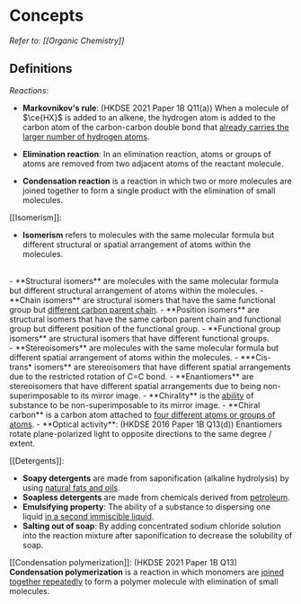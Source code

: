# Concepts
*Refer to: [[Organic Chemistry]]*

## Definitions
*Reactions*:
- **Markovnikov's rule**: (HKDSE 2021 Paper 1B Q11(a))
  When a molecule of $\ce{HX}$ is added to an alkene, the hydrogen atom is added to the carbon atom of the carbon-carbon double bond that <u>already carries the larger number of hydrogen atoms</u>.

- **Elimination reaction**: In an elimination reaction, atoms or groups of atoms are <span class="hi-green">removed from two adjacent atoms</span> of the reactant molecule.

- **Condensation reaction** is a reaction in which two or more molecules are joined together to form a single product with the elimination of small molecules.

[[Isomerism]]:
- **Isomerism** refers to molecules with the <span class="hi-green">same molecular formula</span> but different structural or spatial arrangement of atoms within the molecules.
<br>
- **Structural isomers** are molecules with the same molecular formula but <span class="hi-green">different structural arrangement of atoms</span> within the molecules.
- **Chain isomers** are structural isomers that have the <span class="hi-green">same functional group</span> but <u>different carbon parent chain</u>.
- **Position isomers** are structural isomers that have the same carbon parent chain and functional group but <span class="hi-green">different position of the functional group</span>.
- **Functional group isomers** are structural isomers that have <span class="hi-green">different functional groups</span>.
<br>
- **Stereoisomers** are molecules with the same molecular formula but <span class="hi-green">different spatial arrangement of atoms</span> within the molecules.
- ***Cis-trans* isomers** are stereoisomers that have different spatial arrangements due to the <span class="hi-orange">restricted rotation of C=C bond</span>.
- **Enantiomers** are stereoisomers that have different spatial arrangements due to being <span class="hi-orange">non-superimposable to its mirror image</span>.
	- **Chirality** is the <u>ability</u> of substance to be non-superimposable to its mirror image.
	- **Chiral carbon** is a carbon atom attached to <u>four different atoms or groups of atoms</u>.
	- **Optical activity**: (HKDSE 2016 Paper 1B Q13(d))
	  Enantiomers rotate plane-polarized light to opposite directions to the same degree / extent.

[[Detergents]]:
- **Soapy detergents** are made from <span class="hi-blue">saponification</span> (alkaline hydrolysis) by using <u>natural fats and oils</u>.
- **Soapless detergents** are made from chemicals derived from <u>petroleum</u>.
- **Emulsifying property**: The ability of a substance to <span class="hi-green">dispersing one liquid</span> <u>in a second immiscible liquid</u>.
- **Salting out of soap**: By adding concentrated sodium chloride solution into the reaction mixture after saponification to decrease the solubility of soap.

[[Condensation polymerization]]: (HKDSE 2021 Paper 1B Q13)
**Condensation polymerization** is a reaction in which <span class="hi-blue">monomers</span> are <u>joined together repeatedly</u> to form a <span class="hi-blue">polymer</span> molecule <span class="hi-orange">with elimination of small molecules</span>.

